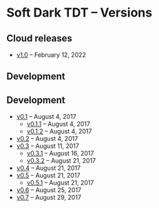 # Soft Dark TDT – Versions

## Cloud releases

- [v1.0](https://github.com/matiboux/Soft-Dark-TDT/releases/tag/v1.0) – February 12, 2022

## Development

## Development

- [v0.1](https://github.com/matiboux/Soft-Dark-TDT/releases/tag/v0.1) – August 4, 2017
  * [v0.1.1](https://github.com/matiboux/Soft-Dark-TDT/releases/tag/v0.1.1) – August 4, 2017
  * [v0.1.2](https://github.com/matiboux/Soft-Dark-TDT/releases/tag/v0.1.2) – August 4, 2017
- [v0.2](https://github.com/matiboux/Soft-Dark-TDT/releases/tag/v0.2) – August 4, 2017
- [v0.3](https://github.com/matiboux/Soft-Dark-TDT/releases/tag/v0.3) – August 11, 2017
  * [v0.3.1](https://github.com/matiboux/Soft-Dark-TDT/releases/tag/v0.3.1) – August 16, 2017
  * [v0.3.2](https://github.com/matiboux/Soft-Dark-TDT/releases/tag/v0.3.2) – August 21, 2017
- [v0.4](https://github.com/matiboux/Soft-Dark-TDT/releases/tag/v0.4) – August 21, 2017
- [v0.5](https://github.com/matiboux/Soft-Dark-TDT/releases/tag/v0.5) – August 21, 2017
  * [v0.5.1](https://github.com/matiboux/Soft-Dark-TDT/releases/tag/v0.5.1) – August 21, 2017
- [v0.6](https://github.com/matiboux/Soft-Dark-TDT/releases/tag/v0.6) – August 25, 2017
- [v0.7](https://github.com/matiboux/Soft-Dark-TDT/releases/tag/v0.7) – August 29, 2017